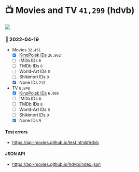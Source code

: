 # :tv: Movies and TV `41,299` (hdvb)

<a href="https://API-Movies.github.io"><img src="https://API-Movies.github.io/banner.png?cache"></a>

### :date: 2022-04-19
- Movies `32,451`
  - [x] <a href="https://API-Movies.github.io/hdvb/movie_kinopoisk_ids.json">KinoPoisk IDs</a> `26,962`
  - [ ] IMDb IDs `0`
  - [ ] TMDb IDs `0`
  - [ ] World-Art IDs `0`
  - [ ] Shikimori IDs `0`
  - [x] None IDs `212`
- TV `8,848`
  - [x] <a href="https://API-Movies.github.io/hdvb/tv_kinopoisk_ids.json">KinoPoisk IDs</a> `6,008`
  - [ ] IMDb IDs `0`
  - [ ] TMDb IDs `0`
  - [ ] World-Art IDs `0`
  - [ ] Shikimori IDs `0`
  - [x] None IDs `9`
#### Test errors
- <a href='https://api-movies.github.io/test.html#hdvb'>https://api-movies.github.io/test.html#hdvb</a>
#### JSON API
- <a href='https://api-movies.github.io/hdvb/index.json'>https://api-movies.github.io/hdvb/index.json</a>
